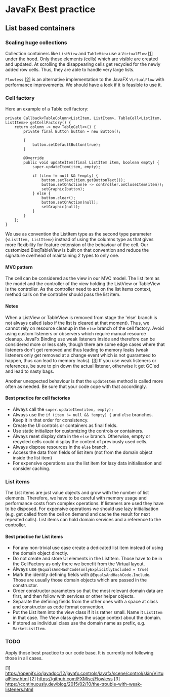 # JavaFx Best practice

## List based containers

### Scaling huge collections

Collection containers like `ListView` and `TableView` use
a `VirtualFlow` [[1](https://openjfx.io/javadoc/12/javafx.controls/javafx/scene/control/skin/VirtualFlow.html)] under
the hood. Only those elements (cells) which are visible are created and updated.
At scrolling the disappearing cells get recycled for the newly added row cells. Thus, they are able to handle very large
lists.

`Flowless` [[2](https://github.com/FXMisc/Flowless)] is an alternative implementation to the JavaFX `VirtualFlow` with
performance improvements. We should have a look if it is feasible to use it.

### Cell factory

Here an example of a Table cell factory:

```
private Callback<TableColumn<ListItem, ListItem>, TableCell<ListItem, ListItem>> getCellFactory() {
    return column -> new TableCell<>() {
        private final Button button = new Button();

        {
            button.setDefaultButton(true);
        }

        @Override
        public void updateItem(final ListItem item, boolean empty) {
            super.updateItem(item, empty);

            if (item != null && !empty) {
                button.setText(tiem.getButtonText());
                button.setOnAction(e -> controller.onCloseItem(item));
                setGraphic(button);
            } else {
                button.clear();
                button.setOnAction(null);
                setGraphic(null);
            }
        }
    };
}
```

We use as convention the ListItem type as the second type parameter (`<ListItem, ListItem>`) instead of using the
columns type as that gives more flexibility for feature extension of the behaviour of the cell.
Our customized BisqTableView is built on that convention and reduce the signature overhead of maintaining 2 types to
only one.

#### MVC pattern

The cell can be considered as the view in our MVC model.
The list item as the model and the controller of the view holding the ListView or TableView is the controller.
As the controller need to act on the list items context, method calls on the controller should pass the list item.

#### Notes

When a ListView or TableView is removed from stage the 'else' branch is not always called (also if the list is
cleared at that moment). Thus, we cannot rely on resource cleanup in the `else` branch of the cell factory.
Avoid using custom listeners or observers which require manual resource cleanup.
JavaFx Binding use weak listeners inside and therefore can be considered more or less safe, though there are some
edge cases where that listeners don't get removed and thus leading to memory leaks (weak listeners only get removed
at a change event which is not guaranteed to happen, thus can lead to memory
leaks). [[3](https://continuously.dev/blog/2015/02/10/the-trouble-with-weak-listeners.html)]
If you use weak listeners or references, be sure to pin down the actual listener, otherwise it get GC'ed and lead to
nasty bags.

Another unexpected behaviour is that the `updateItem` method is called more often as needed. Be sure that your code cope
with that accordingly.

#### Best practice for cell factories

- Always call the `super.updateItem(item, empty);`
- Always use the `if (item != null && !empty) {` and `else` branches. Keep it in that order for consistency.
- Create the UI controls or containers as final fields.
- Use static initializer for customizing the controls or containers.
- Always reset display data in the `else` branch. Otherwise, empty or recycled cells could display the content of
  previously used cells.
- Always dispose resources in the `else` branch.
- Access the data from fields of list item (not from the domain object inside the list item)
- For expensive operations use the list item for lazy data initialisation and consider caching.

### List items

The List items are just value objects and grow with the number of list elements. Therefore, we have to be careful with
memory usage and performance costs from complex operations.
If listeners are used they have to be disposed.
For expensive operations we should use lazy initialisation (e.g. get called from the cell on demand and cache the result
for next repeated calls).
List items can hold domain services and a reference to the controller.

#### Best practice for List items

- For any non-trivial use case create a dedicated list item instead of using the domain object directly.
- Do not create and store UI elements in the ListItem. Those have to be in the CellFactory as only there we benefit from
  the Virtual layout.
- Always use `@EqualsAndHashCode(onlyExplicitlyIncluded = true)`
- Mark the identity defining fields with `@EqualsAndHashCode.Include`. Those are usually those domain objects which are
  passed in the constructor.
- Order constructor parameters so that the most relevant domain data are first, and then follow with services or other
  helper objects.
- Separate the defining fields from the other ones with a space at class and constructor as code format convention.
- Put the List item into the view class if it is rather small. Name it `ListItem` in that case. The View class gives
  the usage context about the domain.
- If stored as individual class use the domain name as prefix, e.g. `MarketListItem`.

### TODO

Apply those best practice to our code base. It is currently not following those in all cases.

[1] https://openjfx.io/javadoc/12/javafx.controls/javafx/scene/control/skin/VirtualFlow.html
[2] https://github.com/FXMisc/Flowless
[3] https://continuously.dev/blog/2015/02/10/the-trouble-with-weak-listeners.html